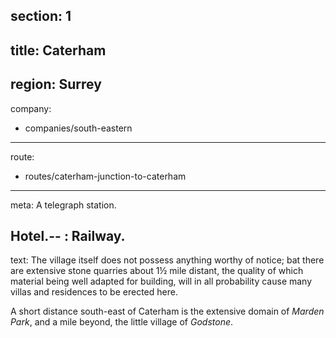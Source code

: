 section: 1
----
title: Caterham
----
region: Surrey
----
company:
- companies/south-eastern
----
route:
- routes/caterham-junction-to-caterham
----
meta: A telegraph station.

Hotel.--
: Railway.
----
text: The village itself does not possess anything worthy of notice; bat there are extensive stone quarries about 1½ mile distant, the quality of which material being well adapted for building, will in all probability cause many villas and residences to be erected here.

A short distance south-east of Caterham is the extensive domain of *Marden Park*, and a mile beyond, the little village of *Godstone*.